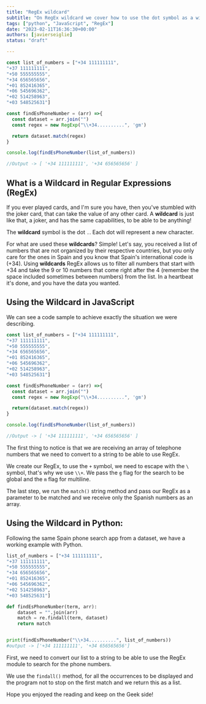 ```yaml
---
title: "RegEx wildcard"
subtitle: "On RegEx wildcard we cover how to use the dot symbol as a wildcard on regular expressions on Javascript and Python with a working code example"
tags: ["python", "JavaScript", "RegEx"]
date: "2023-02-11T16:36:30+00:00"
authors: [javierseiglie]
status: "draft"

---
```


```javascript 
const list_of_numbers = ["+34 111111111",
"+37 111111111",
"+50 555555555",
"+34 656565656",
"+01 852416365",
"+06 545696362",
"+02 514258963",
"+03 548525631"]

const findEsPhoneNumber = (arr) =>{
  const dataset = arr.join("")
  const regex = new RegExp("\\+34..........", 'gm')

  return dataset.match(regex)
}

console.log(findEsPhoneNumber(list_of_numbers))

//Output -> [ '+34 111111111', '+34 656565656' ]
```

## What is a **Wildcard** in Regular Expressions (RegEx)  

If you ever played cards, and I'm sure you have, then you've stumbled with the joker card, that can take the value of any other card. A **wildcard** is just like that, a joker, and has the same capabilities, to be able to be anything! 

The **wildcard** symbol is the dot `.`. Each dot will represent a new character.

For what are used these **wildcards**? Simple! Let's say, you received a list of numbers that are not organized by their respective countries, but you only care for the ones in Spain and you know that Spain's international code is (+34). Using **wildcards** RegEx allows us to filter all numbers that start with +34 and take the 9 or 10 numbers that come right after the 4 (remember the space included sometimes between numbers) from the list. In a heartbeat it's done, and you have the data you wanted.

## Using the **Wildcard** in JavaScript

We can see a code sample to achieve exactly the situation we were describing.

```javascript 
const list_of_numbers = ["+34 111111111",
"+37 111111111",
"+50 555555555",
"+34 656565656",
"+01 852416365",
"+06 545696362",
"+02 514258963",
"+03 548525631"]

const findEsPhoneNumber = (arr) =>{
  const dataset = arr.join("")
  const regex = new RegExp("\\+34..........", 'gm')

  return(dataset.match(regex))
}

console.log(findEsPhoneNumber(list_of_numbers))

//Output -> [ '+34 111111111', '+34 656565656' ]
```

The first thing to notice is that we are receiving an array of telephone numbers that we need to convert to a string to be able to use RegEx.

We create our RegEx, to use the `+` symbol, we need to escape with the `\ ` symbol, that's why we use  `\\+`. We pass the `g` flag for the search to be global and the `m` flag for multiline.

The last step, we run the `match()` string method and pass our RegEx as a parameter to be matched and we receive only the Spanish numbers as an array.

## Using the **Wildcard** in Python:

Following the same Spain phone search app from a dataset, we have a working example with Python.

```python
list_of_numbers = ["+34 111111111",
"+37 111111111",
"+50 555555555",
"+34 656565656",
"+01 852416365",
"+06 545696362",
"+02 514258963",
"+03 548525631"]

def findEsPhoneNumber(term, arr):
    dataset = "".join(arr)
    match = re.findall(term, dataset)
    return match


print(findEsPhoneNumber("\\+34..........", list_of_numbers))
#output -> ['+34 111111111', '+34 656565656']
```

First, we need to convert our list to a string to be able to use the RegEx module to search for the phone numbers.

We use the `findall()` method, for all the occurrences to be displayed and the program not to stop on the first match and we return this as a list.

Hope you enjoyed the reading and keep on the Geek side!
